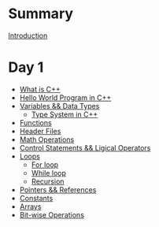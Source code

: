 # Summary

[Introduction](README.md)

# Day 1

- [What is C++](d1/What-is-C++.md)
- [Hello World Program in C++](d1/Hello-World.md)
- [Variables && Data Types](d1/variables.md)
  - [Type System in C++](d1/type-system.md)
- [Functions](d1/functions.md)
- [Header Files](d1/header-files.md)
- [Math Operations](d1/math-operations.md)
- [Control Statements && Ligical Operators](d1/control-statements.md)
- [Loops](d1/loops.md)
  - [For loop](d1/for-loop.md)
  - [While loop](d1/while-loop.md)
  - [Recursion](d1/recursion.md)
- [Pointers && References](d1/pointers-and-references.md)
- [Constants](d1/const.md)
- [Arrays](d1/arrays.md)
- [Bit-wise Operations](d1/bit-wise.md)

<!-- 
  - What is C++
  - Hello World program in c++
  - Variables
  - Data Types
  - Functions
  - header files
  - math operations
  - control statement and logical operators
  - loops
  - recursion
  - pointers && references
  - arrays
  - ============================
  - how the compiler/linker works
  - macros
  - structs
  - stack and heap
  - new && delete
  - scope && object lifetime
  - enums
  - namespacing
  - type casting
  - Lvalues && Rvalues
  - bitwise operators
  - 
  - 
  - *** Know more about C++ (Documentation)
-->